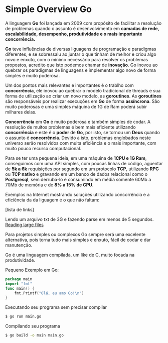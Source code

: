 # Simple Overview Go

A linguagem **Go** foi lançada em 2009 com propósito de facilitar a resolução de problemas quando o assunto é desenvolvimento em **camadas de rede, escalabilidade, desempenho, produtividade e o mais importante concorrência.**

**Go** teve influências de diversas liguagens de programação e paradigmas diferentes, e se sobressaiu ao juntar o que tinham de melhor e criou algo novo e enxuto, com o mínimo necessário para resolver os problemas propostos, acredito que isto podemos chamar de **inovação**. Go inovou ao quebrar os paradigmas de linguagens e implementar algo novo de forma simples e muito poderosa.

Um dos pontos mais relevantes e importantes é o trablho com **concorrência**, ele inovou ao quebrar o modelo tradicional de threads e sua forma de utilização ao criar um novo modelo, as **goroutines**.
As **goroutines** são responsáveis por realizar execuções em **Go** de forma **assíncrona**. São muito poderosas e uma simples máquina de 1G de Ram poderá subir milhares delas.

**Concorrência** em **Go** é muito poderosa e também simples de codar. A resolução de muitos problemas é bem mais eficiente utilizando **concorrência** e este é o **poder** de **Go**, por isto, se tornou um **Deus** quando o assunto é **concorrẽncia**. Devido a isto, problemas englobados neste universo serão resolvidos com muita eficiência e o mais importante, com muito pouco recurso computacional.

Para se ter uma pequena ideia, em uma máquina de **1CPU e 1G Ram**, conseguimos com uma API simples, com poucas linhas de código, aguentar de **5k a 6k** requisições por segundo em um protocolo **TCP**, utilizando **RPC** ou **TCP nativo** e gravando em um banco de dados relacional como o **Postgresql**, sem derrubá-lo e consumindo em média somente 60Mb a 70Mb de memória e de **8% a 15% de CPU**.

Exemplos na Internet mostrando soluções utilizando concorrência e a eficiência da da liguagem é o que não faltam:

[lista de links]

Lendo um arquivo txt de 3G e fazendo parse em menos de 5 segundos.
[Reading large files](https://marcellanz.com/post/file-read-challenge)

Para projetos simples ou complexos Go sempre será uma excelente alternativa, pois torna tudo mais simples e enxuto, fácil de codar e dar manutenção.

Go é uma linguagem compilada, um like de C, muito focada na produtividade.

Pequeno Exemplo em Go:
```go
package main
import "fmt"
func main() {
    fmt.Printf("Olá, eu amo Go!\n")
}
```
Executando seu programa sem precisar compilar
```bash
$ go run main.go
```

Compilando seu programa
```bash
$ go build -o main main.go
```
